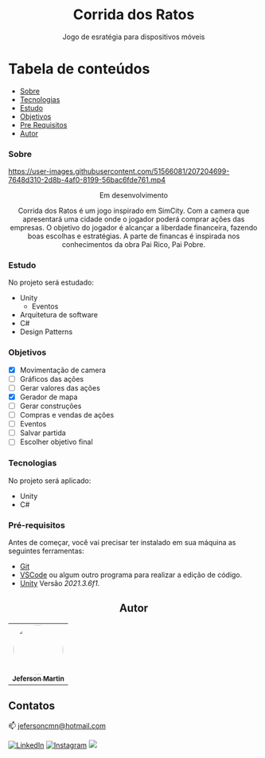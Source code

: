 <h1 align="center">Corrida dos Ratos</h1>
<p align="center">Jogo de esratégia para dispositivos móveis</p>

Tabela de conteúdos
=================
<!--ts-->
   * [Sobre](#sobre)
   * [Tecnologias](#tecnologias)
   * [Estudo](#estudo)
   * [Objetivos](#objetivos)
   * [Pre Requisitos](#pré-requisitos)
   * [Autor](#autor)
<!--te-->

### Sobre



https://user-images.githubusercontent.com/51566081/207204699-7648d310-2d8b-4af0-8199-56bac6fde761.mp4



<div align="center">
	<p>Em desenvolvimento</p>
  <p>Corrida dos Ratos é um jogo inspirado em SimCity. Com a camera que apresentará uma cidade onde o jogador poderá comprar ações das empresas. O objetivo do jogador é alcançar a liberdade financeira, fazendo boas escolhas e estratégias. A parte de financas é inspirada nos conhecimentos da obra Pai Rico, Pai Pobre.
</div>

### Estudo

No projeto será estudado:
- Unity
  - Eventos
- Arquitetura de software
- C#
- Design Patterns

### Objetivos
- [x] Movimentação de camera
- [ ] Gráficos das ações
- [ ] Gerar valores das ações
- [x] Gerador de mapa
- [ ] Gerar construções
- [ ] Compras e vendas de ações
- [ ] Eventos
- [ ] Salvar partida
- [ ] Escolher objetivo final

### Tecnologias

No projeto será aplicado:
- Unity
- C#

### Pré-requisitos

Antes de começar, você vai precisar ter instalado em sua máquina as seguintes ferramentas:<br>
- [Git](https://git-scm.com)<br>
- [VSCode](https://code.visualstudio.com/) ou algum outro programa para realizar a edição de código.<br>
- [Unity](https://unity.com) Versão *2021.3.6f1*.

<h2 align="center">Autor</h2>

<table align="center">
  <tr>
    <td align="center"><a href="https://github.com/jefersoncmn"><img style="border-radius: 50%;" src="https://avatars.githubusercontent.com/u/51566081?v=4" width="100px;" alt=""/><br/><sub><b>Jeferson Martin</b></sub></a><br /><a href="https://github.com/jefersoncmn" title="Jeferson Martin"></a>
    </td>
</table>
	
## Contatos

:mailbox: [jefersoncmn@hotmail.com](jefersoncmn@hotmail.com)

<div align="justify">

[<img alt="LinkedIn" src="https://img.shields.io/badge/LinkedIn-0077B5?style=for-the-badge&logo=linkedin&logoColor=white"/>](https://www.linkedin.com/in/jefcmn/)
[<img alt="Instagram" src="https://img.shields.io/badge/Instagram-E4405F?style=for-the-badge&logo=instagram&logoColor=white"/>](https://www.instagram.com/jefersoncmn/)
[<img src="https://img.shields.io/badge/-Gmail-%23333?style=for-the-badge&logo=gmail&logoColor=white"/>](mailto:jefersoncmnn@gmail.com)

